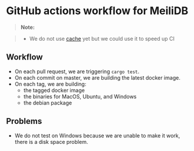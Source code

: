 # GitHub actions workflow for MeiliDB

> **Note:**

> - We do not use [cache](https://github.com/actions/cache) yet but we could use it to speed up CI

## Workflow

- On each pull request, we are triggering `cargo test`.
- On each commit on master, we are building the latest docker image.
- On each tag, we are building:
    - the tagged docker image
    - the binaries for MacOS, Ubuntu, and Windows
    - the debian package

## Problems

- We do not test on Windows because we are unable to make it work, there is a disk space problem.
